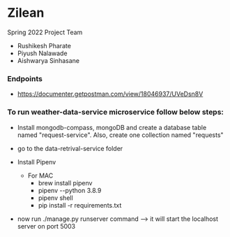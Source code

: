 # Zilean
Spring 2022 Project Team

- Rushikesh Pharate
- Piyush Nalawade
- Aishwarya Sinhasane


### Endpoints
- https://documenter.getpostman.com/view/18046937/UVeDsn8V
### To run weather-data-service microservice follow below steps:


* Install mongodb-compass, mongoDB and create a database table named "request-service". Also, create one collection named "requests"
* go to the data-retrival-service folder
* Install Pipenv
  * For MAC
      * brew install pipenv
      * pipenv --python 3.8.9
      * pipenv shell
      * pip install -r requirements.txt
        
* now run ./manage.py runserver command --> it will start the localhost server on port 5003 




